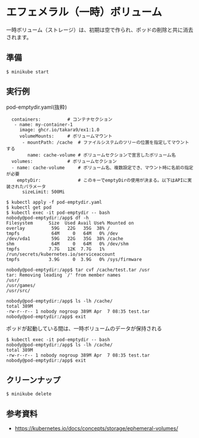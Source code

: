 # エフェメラル（一時）ボリューム
一時ボリューム（ストレージ）は、初期は空で作られ、ポッドの削除と共に消去されます。

## 準備
```
$ minikube start
```

## 実行例

pod-emptydir.yaml(抜粋)
```
  containers:          # コンテナセクション
   - name: my-container-1
     image: ghcr.io/takara9/ex1:1.0
     volumeMounts:     # ボリュームマウント
      - mountPath: /cache  # ファイルシステムのツリーの位置を指定してマウントする
        name: cache-volume # ボリュームセクションで宣言したボリューム名
  volumes:             # ボリュームセクション
  - name: cache-volume     # ボリューム名、複数設定でき、マウント時に名前の指定が必要
    emptyDir:              # このキーでemptyDirの使用が決まる。以下はAPIに実装されたパラメータ
      sizeLimit: 500Mi 
```

```
$ kubectl apply -f pod-emptydir.yaml 
$ kubectl get pod
$ kubectl exec -it pod-emptydir -- bash
nobody@pod-emptydir:/app$ df -h
Filesystem      Size  Used Avail Use% Mounted on
overlay          59G   22G   35G  38% /
tmpfs            64M     0   64M   0% /dev
/dev/vda1        59G   22G   35G  38% /cache
shm              64M     0   64M   0% /dev/shm
tmpfs           7.7G   12K  7.7G   1% /run/secrets/kubernetes.io/serviceaccount
tmpfs           3.9G     0  3.9G   0% /sys/firmware

nobody@pod-emptydir:/app$ tar cvf /cache/test.tar /usr 
tar: Removing leading `/' from member names
/usr/
/usr/games/
/usr/src/

nobody@pod-emptydir:/app$ ls -lh /cache/
total 389M
-rw-r--r-- 1 nobody nogroup 389M Apr  7 08:35 test.tar
nobody@pod-emptydir:/app$ exit
```

ポッドが起動している間は、一時ボリュームのデータが保持される
```
$ kubectl exec -it pod-emptydir -- bash
nobody@pod-emptydir:/app$ ls -lh /cache/
total 389M
-rw-r--r-- 1 nobody nogroup 389M Apr  7 08:35 test.tar
nobody@pod-emptydir:/app$ exit
```


## クリーンナップ
```
$ minikube delete
```


## 参考資料
- https://kubernetes.io/docs/concepts/storage/ephemeral-volumes/